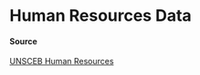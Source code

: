 # Human Resources Data

#### Source

[UNSCEB Human Resources](https://unsceb.org/human-resources-statistics)
